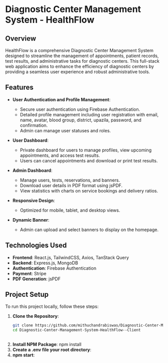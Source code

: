 # Diagnostic Center Management System - HealthFlow

## Overview

HealthFlow is a comprehensive Diagnostic Center Management System designed to streamline the management of appointments, patient records, test results, and administrative tasks for diagnostic centers. This full-stack web application aims to enhance the efficiency of diagnostic centers by providing a seamless user experience and robust administrative tools.

## Features

- **User Authentication and Profile Management**:
  - Secure user authentication using Firebase Authentication.
  - Detailed profile management including user registration with email, name, avatar, blood group, district, upazila, password, and confirmation.
  - Admin can manage user statuses and roles.

- **User Dashboard**:
  - Private dashboard for users to manage profiles, view upcoming appointments, and access test results.
  - Users can cancel appointments and download or print test results.

- **Admin Dashboard**:
  - Manage users, tests, reservations, and banners.
  - Download user details in PDF format using jsPDF.
  - View statistics with charts on service bookings and delivery ratios.

- **Responsive Design**:
  - Optimized for mobile, tablet, and desktop views.

- **Dynamic Banner**:
  - Admin can upload and select banners to display on the homepage.

## Technologies Used

- **Frontend**: React.js, TailwindCSS, Axios, TanStack Query
- **Backend**: Express.js, MongoDB
- **Authentication**: Firebase Authentication
- **Payment**: Stripe
- **PDF Generation**: jsPDF

## Project Setup

To run this project locally, follow these steps:

1. **Clone the Repository**:
   ```bash
   git clone https://github.com/mithuchandrabiswas/Diagnostic-Center-Management-System-HealthFlow--Client.git
   cd Diagnostic-Center-Management-System-HealthFlow--Client
  
2. **Install NPM Package**:
   npm install
3. **Create a .env file your root directory**:
4. **npm start**:
